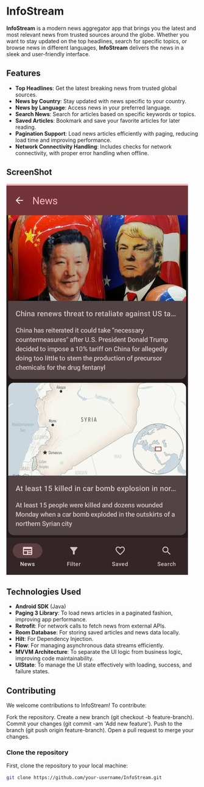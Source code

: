 # InfoStream

**InfoStream** is a modern news aggregator app that brings you the latest and most relevant news from trusted sources around the globe. Whether you want to stay updated on the top headlines, search for specific topics, or browse news in different languages, **InfoStream** delivers the news in a sleek and user-friendly interface.

## Features

- **Top Headlines**: Get the latest breaking news from trusted global sources.
- **News by Country**: Stay updated with news specific to your country.
- **News by Language**: Access news in your preferred language.
- **Search News**: Search for articles based on specific keywords or topics.
- **Saved Articles**: Bookmark and save your favorite articles for later reading.
- **Pagination Support**: Load news articles efficiently with paging, reducing load time and improving performance.
- **Network Connectivity Handling**: Includes checks for network connectivity, with proper error handling when offline.

## ScreenShot
![screenshot](https://github.com/AmulPandey/InfoStream/blob/main/screenshot.jpeg)

## Technologies Used

- **Android SDK** (Java)
- **Paging 3 Library**: To load news articles in a paginated fashion, improving app performance.
- **Retrofit**: For network calls to fetch news from external APIs.
- **Room Database**: For storing saved articles and news data locally.
- **Hilt**: For Dependency Injection.
- **Flow**: For managing asynchronous data streams efficiently.
- **MVVM Architecture**: To separate the UI logic from business logic, improving code maintainability.
- **UIState**: To manage the UI state effectively with loading, success, and failure states.

## Contributing
We welcome contributions to InfoStream! To contribute:

Fork the repository.
Create a new branch (git checkout -b feature-branch).
Commit your changes (git commit -am 'Add new feature').
Push to the branch (git push origin feature-branch).
Open a pull request to merge your changes.

### Clone the repository

First, clone the repository to your local machine:

```bash
git clone https://github.com/your-username/InfoStream.git
